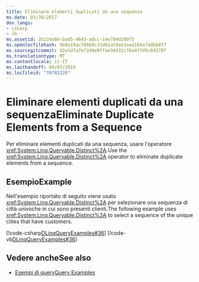 ```yaml
---
title: Eliminare elementi duplicati da una sequenza
ms.date: 03/30/2017
dev_langs:
- csharp
- vb
ms.assetid: 2b224a84-bad5-4843-adcc-14e784d280f5
ms.openlocfilehash: 9b8e19ac76869c33d01a59ee3aad104a7ddbb8f7
ms.sourcegitcommit: d2e1dfa7ef2d4e9ffae3d431cf6a4ffd9c8d378f
ms.translationtype: MT
ms.contentlocale: it-IT
ms.lasthandoff: 09/07/2019
ms.locfileid: "70782220"
---
```

# <a name="eliminate-duplicate-elements-from-a-sequence"></a><span data-ttu-id="51551-102">Eliminare elementi duplicati da una sequenza</span><span class="sxs-lookup"><span data-stu-id="51551-102">Eliminate Duplicate Elements from a Sequence</span></span>
<span data-ttu-id="51551-103">Per eliminare elementi duplicati da una sequenza, usare l'operatore <xref:System.Linq.Queryable.Distinct%2A>.</span><span class="sxs-lookup"><span data-stu-id="51551-103">Use the <xref:System.Linq.Queryable.Distinct%2A> operator to eliminate duplicate elements from a sequence.</span></span>  
  
## <a name="example"></a><span data-ttu-id="51551-104">Esempio</span><span class="sxs-lookup"><span data-stu-id="51551-104">Example</span></span>  
 <span data-ttu-id="51551-105">Nell'esempio riportato di seguito viene usato <xref:System.Linq.Queryable.Distinct%2A> per selezionare una sequenza di città univoche in cui sono presenti clienti.</span><span class="sxs-lookup"><span data-stu-id="51551-105">The following example uses <xref:System.Linq.Queryable.Distinct%2A> to select a sequence of the unique cities that have customers.</span></span>  
  
 [!code-csharp[DLinqQueryExamples#36](../../../../../../samples/snippets/csharp/VS_Snippets_Data/DLinqQueryExamples/cs/Program.cs#36)]
 [!code-vb[DLinqQueryExamples#36](../../../../../../samples/snippets/visualbasic/VS_Snippets_Data/DLinqQueryExamples/vb/Module1.vb#36)]  
  
## <a name="see-also"></a><span data-ttu-id="51551-106">Vedere anche</span><span class="sxs-lookup"><span data-stu-id="51551-106">See also</span></span>

- [<span data-ttu-id="51551-107">Esempi di query</span><span class="sxs-lookup"><span data-stu-id="51551-107">Query Examples</span></span>](query-examples.md)
